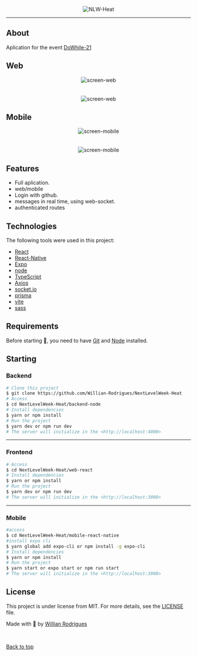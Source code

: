 <div align="center" id="top"> 
  <img src="https://github.com/Willian-Rodrigues/NextLevelWeek-Heat/blob/master/web-react/src/assets/logo.svg" alt="NLW-Heat" />
</div>

<hr/>

## About

Aplication for the event [DoWhile-21](https://dowhile.io/inscricao)

## Web

<div align="center" id="top"> 
  <img src="https://github.com/Willian-Rodrigues/NextLevelWeek-Heat/blob/master/web-react/src/assets/screen-web.png" alt="screen-web" />
</div>
<br/>
<br/>
<div align="center" id="top"> 
  <img src="https://github.com/Willian-Rodrigues/NextLevelWeek-Heat/blob/master/web-react/src/assets/screen-web1.png" alt="screen-web" />
</div>

## Mobile

<div align="center" id="top"> 
  <img src="https://github.com/Willian-Rodrigues/NextLevelWeek-Heat/blob/master/mobile-react-native/assets/screen.png" alt="screen-mobile" />
</div>
<br/>
<br/>
<div align="center" id="top"> 
  <img src="https://github.com/Willian-Rodrigues/NextLevelWeek-Heat/blob/master/mobile-react-native/assets/screen1.png" alt="screen-mobile" />
</div>

## Features

- Full aplication.
- web/mobile
- Login with github.
- messages in real time, using web-socket.
- authenticated routes

## Technologies

The following tools were used in this project:

- [React](https://pt-br.reactjs.org/)
- [React-Native](https://reactnative.dev/)
- [Expo](https://expo.dev/)
- [node](https://nodejs.org/en/)
- [TypeScript](https://www.typescriptlang.org/)
- [Axios](https://github.com/axios/axios)
- [socket.io](https://socket.io/)
- [prisma](https://www.prisma.io/)
- [vite](https://vitejs.dev/)
- [sass](https://sass-lang.com/)

## Requirements

Before starting 🏁, you need to have [Git](https://git-scm.com) and [Node](https://nodejs.org/en/) installed.

## Starting

### Backend

```bash
# Clone this project
$ git clone https://github.com/Willian-Rodrigues/NextLevelWeek-Heat
# Access
$ cd NextLevelWeek-Heat/backend-node
# Install dependencies
$ yarn or npm install
# Run the project
$ yarn dev or npm run dev
# The server will initialize in the <http://localhost:4000>
```

<hr/>

### Frontend

```bash
# Access
$ cd NextLevelWeek-Heat/web-react
# Install dependencies
$ yarn or npm install
# Run the project
$ yarn dev or npm run dev
# The server will initialize in the <http://localhost:3000>
```

<hr/>

### Mobile

```bash
#access
$ cd NextLevelWeek-Heat/mobile-react-native
#install expo cli
$ yarn global add expo-cli or npm install -g expo-cli
# Install dependencies
$ yarn or npm install
# Run the project
$ yarn start or expo start or npm run start
# The server will initialize in the <http://localhost:3000>
```

## License

This project is under license from MIT. For more details, see the [LICENSE](LICENSE.md) file.

Made with 💜 by <a href="https://github.com/Willian-Rodrigues" target="_blank">Willian Rodrigues</a>

&#xa0;

<a href="#top">Back to top</a>

